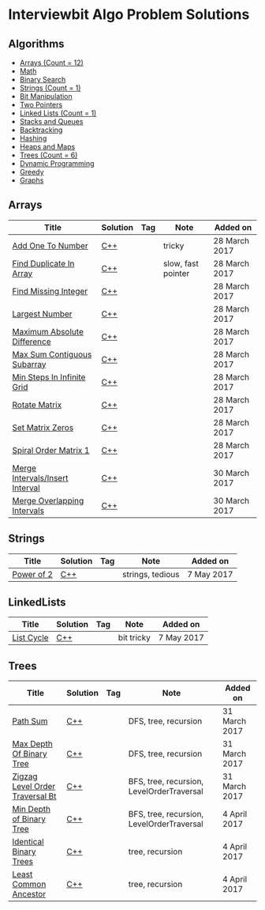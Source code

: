 # Interviewbit Algo Problem Solutions 


## Algorithms

* [Arrays (Count = 12)](https://github.com/keen-learner/interviewbit#arrays)
* [Math ](https://github.com/keen-learner/interviewbit#math)
* [Binary Search](https://github.com/keen-learner/interviewbit#binary-search)
* [Strings (Count = 1)](https://github.com/keen-learner/interviewbit#strings)
* [Bit Manipulation](https://github.com/keen-learner/interviewbit#bit-manipulation)
* [Two Pointers](https://github.com/keen-learner/interviewbit#two-pointers)
* [Linked Lists (Count = 1)](https://github.com/keen-learner/interviewbit#linkedlists)
* [Stacks and Queues](https://github.com/keen-learner/interviewbit#stacks-and-queues)
* [Backtracking](https://github.com/keen-learner/interviewbit#backtracking)
* [Hashing](https://github.com/keen-learner/interviewbit#hashing)
* [Heaps and Maps](https://github.com/keen-learner/interviewbit#heaps-and-maps)
* [Trees (Count = 6)](https://github.com/keen-learner/interviewbit#trees)
* [Dynamic Programming](https://github.com/keen-learner/interviewbit#dynamic-programming)
* [Greedy](https://github.com/keen-learner/interviewbit#greedy)
* [Graphs](https://github.com/keen-learner/interviewbit#graphs)

## Arrays
| Title                         |  Solution       | Tag          | Note                                  | Added on | 
|------------------------------ | --------------- |--------------|-------------------------------------- |----------|
[Add One To Number](https://www.interviewbit.com/problems/add-one-to-number/) | [C++](./arrays/AddOneToNumber.cpp) | |tricky  | 28 March 2017 |
[Find Duplicate In Array](https://www.interviewbit.com/problems/find-duplicate-in-array/) | [C++](./arrays/FindDuplicateInArray.cpp) | |slow, fast pointer  | 28 March 2017 |
[Find Missing Integer](https://www.interviewbit.com/problems/first-missing-integer/) | [C++](./arrays/FirstMissingInteger.cpp) | | | 28 March 2017 |
[Largest Number](https://www.interviewbit.com/problems/largest-number/) | [C++](./arrays/LargestNumber.cpp) | | | 28 March 2017 |
[Maximum Absolute Difference](https://www.interviewbit.com/problems/maximum-absolute-difference/) | [C++](./arrays/MaximumAbsoluteDifference.cpp) | | | 28 March 2017 |
[Max Sum Contiguous Subarray](https://www.interviewbit.com/problems/max-sum-contiguous-subarray/) | [C++](./arrays/MaxSumContiguousSubarray.cpp) | | | 28 March 2017 |
[Min Steps In Infinite Grid](https://www.interviewbit.com/problems/min-steps-in-infinite-grid/) | [C++](./arrays/MinStepsInInfiniteGrid.cpp) | | | 28 March 2017 |
[Rotate Matrix](https://www.interviewbit.com/problems/rotate-matrix/) | [C++](./arrays/RotateMatrix.cpp) | | | 28 March 2017 |
[Set Matrix Zeros](https://www.interviewbit.com/problems/set-matrix-zeros/) | [C++](./arrays/SetMatrixZeros.cpp) | | | 28 March 2017 |
[Spiral Order Matrix 1](https://www.interviewbit.com/problems/spiral-order-matrix-i/) | [C++](./arrays/SpiralOrderMatrix1.cpp) | | | 28 March 2017 |
[Merge Intervals/Insert Interval](https://www.interviewbit.com/problems/merge-intervals/) | [C++](./arrays/MergeIntervals.cpp) | | | 30 March 2017 |
[Merge Overlapping Intervals](https://www.interviewbit.com/problems/merge-overlapping-intervals/) | [C++](./arrays/MergeOverlappingIntervals.cpp) | | | 30 March 2017 |

## Strings
| Title                         |  Solution       | Tag          | Note                                  | Added on | 
|------------------------------ | --------------- |--------------|-------------------------------------- |----------|
[Power of 2](https://www.interviewbit.com/problems/power-of-2/) | [C++](./strings/PowerOf2.cpp) | |strings, tedious   | 7 May 2017 |

## LinkedLists
| Title                         |  Solution       | Tag          | Note                                  | Added on | 
|------------------------------ | --------------- |--------------|-------------------------------------- |----------|
[List Cycle](https://www.interviewbit.com/problems/list-cycle/) | [C++](./linkedlist/ListCycle.cpp) | | bit tricky   | 7 May 2017 |

## Trees
| Title                         |  Solution       | Tag          | Note                                  | Added on | 
|------------------------------ | --------------- |--------------|-------------------------------------- |----------|
[Path Sum](https://www.interviewbit.com/problems/path-sum/) | [C++](./trees/PathSum.cpp) | |DFS, tree, recursion   | 31 March 2017 |
[Max Depth Of Binary Tree](https://www.interviewbit.com/problems/max-depth-of-binary-tree/) | [C++](./trees/MaxDepthOfBinaryTree.cpp) | |DFS, tree, recursion   | 31 March 2017 |
[Zigzag Level Order Traversal Bt](https://www.interviewbit.com/problems/zigzag-level-order-traversal-bt/) | [C++](./trees/ZigzagLevelOrderTraversalBt.cpp) | |BFS, tree, recursion, LevelOrderTraversal   | 31 March 2017 |
[Min Depth of Binary Tree](https://www.interviewbit.com/problems/min-depth-of-binary-tree/) | [C++](./trees/MinDepthOfBinaryTree.cpp) | |BFS, tree, recursion, LevelOrderTraversal   | 4 April 2017 |
[Identical Binary Trees](https://www.interviewbit.com/problems/identical-binary-trees/) | [C++](./trees/IdenticalBinaryTrees.cpp) | |tree, recursion | 4 April 2017 |
[Least Common Ancestor](https://www.interviewbit.com/problems/least-common-ancestor/) | [C++](./trees/LeastCommonAncestor.cpp) | |tree, recursion | 4 April 2017 |
